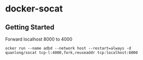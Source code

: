 # docker-socat

## Getting Started

Forward localhost 8000 to 4000
```
ocker run --name adbd --network host --restart=always -d quanlong/socat tcp-l:4000,fork,reuseaddr tcp:localhost:8000
```
